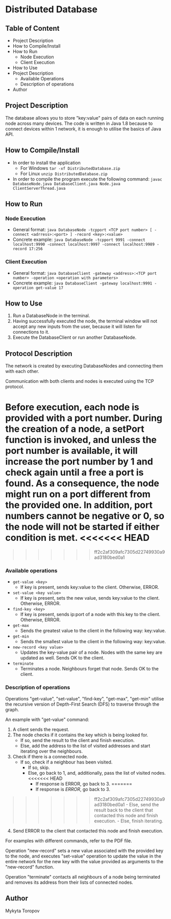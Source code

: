 # Distributed Database

## Table of Content

- Project Description
- How to Compile/Install
- How to Run
  - Node Execution
  - Client Execution
- How to Use
- Project Description
  - Available Operations
  - Description of operations
- Author

## Project Description
The database allows you to store "key:value" pairs of data on each running node across many devices.
The code is written in Java 1.8 because to connect devices within 1 network, it is enough to utilise
the basics of Java API.

## How to Compile/Install
- In order to install the application
    - For Windows `tar -xf DistributedDatabase.zip`
    - For Linux `unzip DistributedDatabase.zip`
- In order to compile the program execute the following command: `javac DatabaseNode.java DatabaseClient.java Node.java ClientServerThread.java`

## How to Run

### Node Execution
- General format: `java DatabaseNode -tcpport <TCP port number> [ -connect <adrress>:<port> ] -record <key>:<value>`
- Concrete example: `java DatabaseNode -tcpport 9991 -connect localhost:9990 -connect localhost:9997 -connect localhost:9989 -record 17:256`

### Client Execution
- General format: `java DatabaseClient -gateway <address>:<TCP port number> -operation <operation with parameters>`
- Concrete example: `java DatabaseClient -gateway localhost:9991 -operation get-value 17`

## How to Use

1. Run a DatabaseNode in the terminal.
2. Having successfully executed the node, the terminal window will not accept any
   new inputs from the user, because it will listen for connections to it.
3. Execute the DatabaseClient or run another DatabaseNode.

## Protocol Description

The network is created by executing DatabaseNodes and connecting them with each other.

Communication with both clients and nodes is executed using the TCP protocol.

Before execution, each node is provided with a port number. During the creation of a node, a setPort function
is invoked, and unless the port number is available, it will increase the port number by 1 and check again
until a free a port is found. As a consequence, the node might run on a port different from the provided one.
In addition, port numbers cannot be negative or 0, so the node will not be started if either condition is met.
<<<<<<< HEAD
=======

>>>>>>> ff2c2af309afc7305d22749930a9ad3180bed0a1

### Available operations

- `get-value <key>`
  - If key is present, sends key:value to the client. Otherwise, ERROR.
- `set-value <key value>`
  - If key is present, sets the new value, sends key:value to the client. Otherwise, ERROR.
- `find-key <key>`
  - If key is present, sends ip:port of a node with this key to the client. Otherwise, ERROR.
- `get-max`
  - Sends the greatest value to the client in the following way: key:value.
- `get-min`
  - Sends the smallest value to the client in the following way: key:value.
- `new-record <key value>`
  - Updates the key-value pair of a node. Nodes with the same key are updated as well. Sends OK to the client.
- `terminate`
  - Terminates a node. Neighbours forget that node. Sends OK to the client.


### Description of operations

Operations "get-value", "set-value", "find-key", "get-max", "get-min" utilise
the recursive version of Depth-First Search (DFS) to traverse through the graph.

An example with "get-value" command:
1. A client sends the request.
2. The node checks if it contains the key which is being looked for. 
    - If so, send the result  to the client and finish execution.
    - Else, add the address to the list of visited addresses and start iterating over the neighbours.
3. Check if there is a connected node.
    - If so, check if a neighbour has been visited.
      - If so, skip.
      - Else, go back to 1, and, additionally, pass the list of visited nodes.
<<<<<<< HEAD
        - If response is ERROR, go back to 3.
=======
        - If response is <i>ERROR</i>, go back to 3.
>>>>>>> ff2c2af309afc7305d22749930a9ad3180bed0a1
        - Else, send the result back to the client that contacted this node and finish execution.
    - Else, finish iterating.
4. Send ERROR to the client that contacted this node and finish execution.

For examples with different commands, refer to the PDF file.

Operation "new-record" sets a new value associated with the provided key to the node,
and executes "set-value" operation to update the value in the entire network for the new key with the value
provided as arguments to the "new-record" function.

Operation "terminate" contacts all neighbours of a node being terminated and removes its address
from their lists of connected nodes.

## Author

Mykyta Toropov
